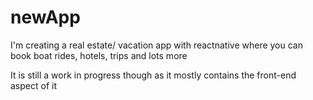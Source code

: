 # newApp
I'm creating a real estate/ vacation app with reactnative where you can book boat rides, hotels, trips and lots more

It is still a work in progress though as it mostly contains the front-end aspect of it 
